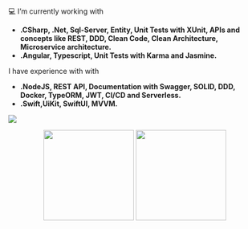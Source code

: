 💻 I’m currently working with 
- **.CSharp, .Net, Sql-Server, Entity, Unit Tests with XUnit, APIs and concepts like REST, DDD, Clean Code, Clean Architecture, Microservice architecture.**
- **.Angular, Typescript, Unit Tests with Karma and Jasmine.**
  
I have experience with with   
- **.NodeJS, REST API, Documentation with Swagger, SOLID, DDD, Docker, TypeORM, JWT, CI/CD and Serverless.**
- **.Swift,UiKit, SwiftUI, MVVM.**


<a href="https://www.linkedin.com/in/linconl-rufino-a790bb189" target="_blank"><img src="https://img.shields.io/badge/-LinkedIn-%230077B5?style=for-the-badge&logo=linkedin&logoColor=white" target="_blank"></a>

<div align="center">
  <img height="180em" src="https://github-readme-stats.vercel.app/api/top-langs/?username=linconlrufino&hide=html,css,hack,ejs&layout=compact&show_icons=true&theme=ocean_dark" />
  <img height="180em" src="https://github-readme-stats.vercel.app/api?username=linconlrufino&hide=contribs&show_icons=true&theme=ocean_dark" />
</div>
